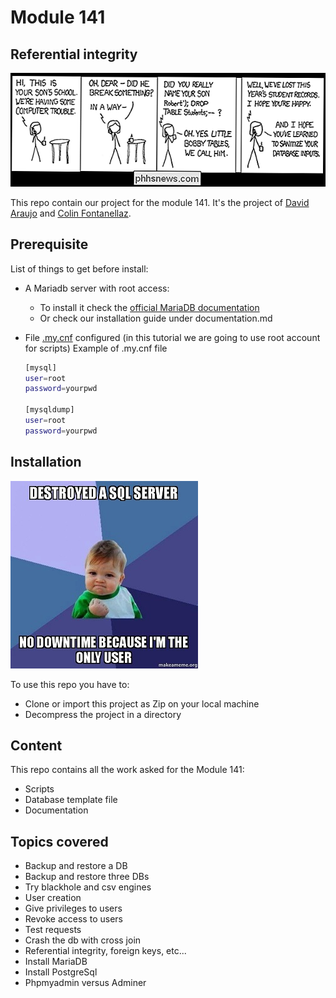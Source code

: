 # Module 141

## Referential integrity

![alt text]( ./pictures/1.png "SQL meme 1")

This repo contain our project for the module 141. It's the project of [David Araujo](https://github.com/divad1701) and [Colin Fontanellaz](https://github.com/Fonfon02).

## Prerequisite
List of things to get before install:
  - A Mariadb server with root access:
    - To install it check the [official MariaDB documentation](https://www.tecmint.com/connect-to-mysql-without-root-password/)
    - Or check our installation guide under documentation.md

  - File [.my.cnf](https://www.tecmint.com/connect-to-mysql-without-root-password/) configured (in this tutorial we are going to use root account for scripts)
    Example of .my.cnf file
    ```bash
    [mysql]
    user=root
    password=yourpwd
  
    [mysqldump]
    user=root
    password=yourpwd
    ```
## Installation 
![alt text]( ./pictures/2.jpg "SQL meme 2")

To use this repo you have to:
  - Clone or import this project as Zip on your local machine
  - Decompress the project in a directory

## Content
This repo contains all the work asked for the Module 141:
  - Scripts
  - Database template file
  - Documentation

## Topics covered
- Backup and restore a DB
- Backup and restore three DBs
- Try blackhole and csv engines
- User creation
- Give privileges to users 
- Revoke access to users
- Test requests
- Crash the db with cross join
- Referential integrity, foreign keys, etc...
- Install MariaDB
- Install PostgreSql
- Phpmyadmin versus Adminer
